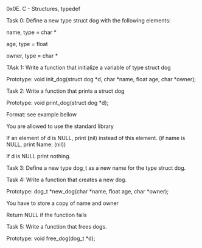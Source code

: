 0x0E. C - Structures, typedef



Task 0: Define a new type struct dog with the following elements:



name, type = char *



age, type = float



owner, type = char *



TAsk 1: Write a function that initialize a variable of type struct dog



Prototype: void init_dog(struct dog *d, char *name, float age, char *owner);



Task 2: Write a function that prints a struct dog



Prototype: void print_dog(struct dog *d);



Format: see example bellow



You are allowed to use the standard library



If an element of d is NULL, print (nil) instead of this element. (if name is NULL, print Name: (nil))



If d is NULL print nothing.



Task 3: Define a new type dog_t as a new name for the type struct dog.



Task 4: Write a function that creates a new dog.



Prototype: dog_t *new_dog(char *name, float age, char *owner);



You have to store a copy of name and owner



Return NULL if the function fails



Task 5: Write a function that frees dogs.



Prototype: void free_dog(dog_t *d);
